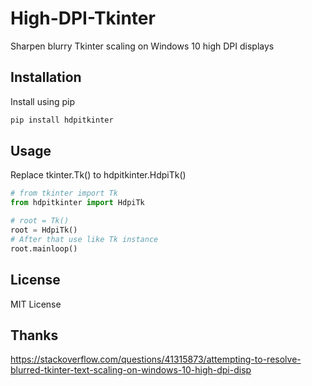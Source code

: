<!-- ![](./res/) -->

# High-DPI-Tkinter

Sharpen blurry Tkinter scaling on Windows 10 high DPI displays

## Installation

Install using pip

```sh
pip install hdpitkinter
```

## Usage

Replace tkinter.Tk() to hdpitkinter.HdpiTk()

```python
# from tkinter import Tk
from hdpitkinter import HdpiTk

# root = Tk()
root = HdpiTk()
# After that use like Tk instance
root.mainloop()
```

## License

MIT License

## Thanks

<https://stackoverflow.com/questions/41315873/attempting-to-resolve-blurred-tkinter-text-scaling-on-windows-10-high-dpi-disp>
